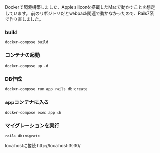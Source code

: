Dockerで環境構築しました。Apple siliconを搭載したMacで動かすことを想定しています。
前のリポジトリだとwebpack関連で動かなかったので、Rails7系で作り直しました。

### build
```
docker-compose build
```

### コンテナの起動
```
docker-compose up -d
```

### DB作成
```
docker-compose run app rails db:create
```
### appコンテナに入る
```
docker-compose exec app sh
```

### マイグレーションを実行
```
rails db:migrate
```

localhostに接続
http://localhost:3030/
